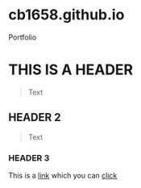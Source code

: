 # cb1658.github.io
Portfolio 


# THIS IS A HEADER

> Text

## HEADER 2

> Text

### HEADER 3

This is a [link](https://google.com/search?q=The+world+wide+web) which you can [click](https://google.com/search?q=click+definition)